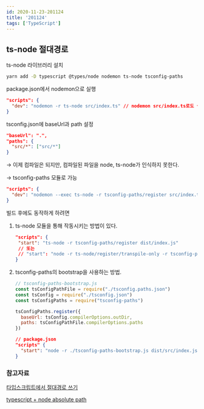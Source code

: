 ```yaml
---
id: 2020-11-23-201124
title: '201124'
tags: ['TypeScript']
---
```


## ts-node 절대경로

ts-node 라이브러리 설치

```bash
yarn add -D typescript @types/node nodemon ts-node tsconfig-paths
```

package.json에서 nodemon으로 실행

```json
"scripts": {
  "dev": "nodemon -r ts-node src/index.ts" // nodemon src/index.ts로도 실행됨
}
```

tsconfig.json에 baseUrl과 path 설정

```json
"baseUrl": ".",
"paths": {
  "src/*": ["src/*"]
}
```

→ 이제 컴파일은 되지만, 컴파일된 파일을 node, ts-node가 인식하지 못한다.

→ tsconfig-paths 모듈로 가능

```json
"scripts": {
  "dev": "nodemon --exec ts-node -r tsconfig-paths/register src/index.ts"
}
```

빌드 후에도 동작하게 하려면

1. ts-node 모듈을 통해 작동시키는 방법이 있다.

   ```json
   "scripts": {
   	"start": "ts-node -r tsconfig-paths/register dist/index.js"
   	// 또는
   	// "start": "node -r ts-node/register/transpile-only -r tsconfig-paths/register dist/index.js"
   }
   ```

1. tsconfig-paths의 bootstrap을 사용하는 방법.

   ```javascript
   // tsconfig-paths-bootstrap.js
   const tsConfigPathFile = require("./tsconfig.paths.json")
   const tsConfig = require("./tsconfig.json")
   const tsConfigPaths = require("tsconfig-paths")
   
   tsConfigPaths.register({
     baseUrl: tsConfig.compilerOptions.outDir,
     paths: tsConfigPathFile.compilerOptions.paths
   })
   ```

   ```json
   // package.json
   "scripts" {
     "start": "node -r ./tsconfig-paths-bootstrap.js dist/src/index.js"
   }
   ```

### 참고자료

[타입스크립트에서 절대경로 쓰기](https://libsora.so/posts/use-absolute-path-in-typescript/)

[typescript + node absolute path](https://medium.com/@jsh901220/typescript-node-absolute-path-5782b584e368)

